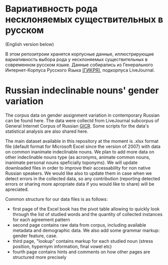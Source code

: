 # Вариативность рода несклоняемых существительных в русском
(English version below)

В этом репозитроии хранятся корпусные данные, иллюстрирующие вариативность выбора рода у несклоняемых существительных в современном русском языке. Данные собирались из Генерального Интернет-Корпуса Русского Языка [(ГИКРЯ)](http://www.webcorpora.ru/), подкорпуса LiveJournal.

# Russian indeclinable nouns' gender variation

The corpus data on gender assignment variation in contemporary Russian can be found here. The data were collectd from LiveJournal subcorpus of General Internet Corpus of Russian [GICR](http://www.webcorpora.ru/en/). Some scripts for the data's statistical analysis are also shared here.

The main dataset available in this repository at the moment is .xlsx format file (default format for Microsoft Excel since the version of 2007) with data on common inanimate indeclinable nouns. We plan to add more data on other indeclinable nouns type (as acronyms, animate common nouns, inanimate personal nouns speficially toponyms). We will update downloaded files in order to improve their accessability for non native Russian speakers. We would like also to update them in case when we detect errors in the collected data, so any contribution (reporting detected errors or sharing more apropriate data if you would like to share) will be apreciated.

Common structure for our data files is as follows:

- first page of the Excel book has the pivot table allowing to quickly look through the list of studied words and the quantity of collected instances for each agreement pattern
- second page contains raw data from corpus, including available metadata and demographic data. We also add some grammar markup: gender feature, case.
- third page, "lookup" contains markup for each studied noun (stress position, hypernym information, final vowel etc)
- fourth page contains hints and comments on how other pages are structured more precisely
